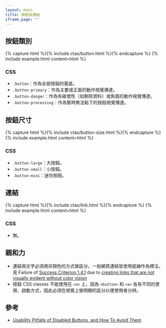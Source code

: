 ```yaml
---
layout: main
title: 按鈕及連結
iframe_page: ""
---
```


## 按鈕類別

{% capture html %}{% include ctas/button.html %}{% endcapture %}
{% include example.html content=html %}

### CSS

- `.button`：作為全部按鈕的基底。
- `.button-primary`：作為主要或正面的動作視覺傳達。
- `.button-danger`：作為有破壞性（如刪除資料）或負面的動作視覺傳達。
- `.button-processing`：作為暫時無法點下的按鈕視覺傳達。

## 按鈕尺寸

{% capture html %}{% include ctas/button-size.html %}{% endcapture %}
{% include example.html content=html %}

### CSS

- `.button-large`：大按鈕。
- `.button-small`：小按鈕。
- `.button-mini`：迷你按鈕。

## 連結

{% capture html %}{% include ctas/link.html %}{% endcapture %}
{% include example.html content=html %}

### CSS

- 無。

## 親和力

- 連結與文字必須用非顏色的方式做區分。一般網頁連結皆使用底線作為標注。見 Failure of [Success Criterion 1.4.1](https://w3c.github.io/wcag/understanding/use-of-color.html) due to [creating links that are not visually evident without color vision](https://www.w3.org/WAI/WCAG22/Techniques/failures/F73)
- 按鈕 CSS classes 不能使用在 `<a>` 上，因為 `<button>` 和 `<a>` 各有不同的使用、啟動方式，因此必須在視覺上做明顯的區分以便使用者分辨。

## 參考

- [Usability Pitfalls of Disabled Buttons, and How To Avoid Them](https://www.smashingmagazine.com/2021/08/frustrating-design-patterns-disabled-buttons/)
